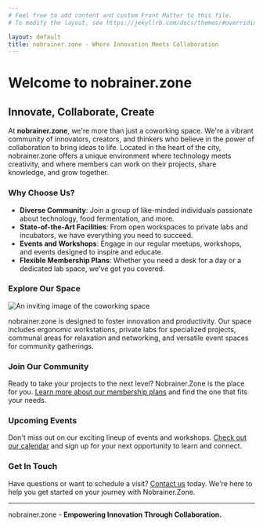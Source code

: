 ```yaml
---
# Feel free to add content and custom Front Matter to this file.
# To modify the layout, see https://jekyllrb.com/docs/themes/#overriding-theme-defaults

layout: default
title: nobrainer.zone - Where Innovation Meets Collaboration
---
```


# Welcome to nobrainer.zone

## Innovate, Collaborate, Create

At **nobrainer.zone**, we're more than just a coworking space. We're a vibrant community of innovators, creators, and thinkers who believe in the power of collaboration to bring ideas to life. Located in the heart of the city, nobrainer.zone offers a unique environment where technology meets creativity, and where members can work on their projects, share knowledge, and grow together.

### Why Choose Us?

- **Diverse Community**: Join a group of like-minded individuals passionate about technology, food fermentation, and more.
- **State-of-the-Art Facilities**: From open workspaces to private labs and incubators, we have everything you need to succeed.
- **Events and Workshops**: Engage in our regular meetups, workshops, and events designed to inspire and educate.
- **Flexible Membership Plans**: Whether you need a desk for a day or a dedicated lab space, we've got you covered.

### Explore Our Space

![An inviting image of the coworking space](#)

nobrainer.zone is designed to foster innovation and productivity. Our space includes ergonomic workstations, private labs for specialized projects, communal areas for relaxation and networking, and versatile event spaces for community gatherings.

### Join Our Community

Ready to take your projects to the next level? Nobrainer.Zone is the place for you. [Learn more about our membership plans](/membership-plans) and find the one that fits your needs.

### Upcoming Events

Don't miss out on our exciting lineup of events and workshops. [Check out our calendar](/events-meetups) and sign up for your next opportunity to learn and connect.

### Get In Touch

Have questions or want to schedule a visit? [Contact us](/contact-us) today. We're here to help you get started on your journey with Nobrainer.Zone.

---

nobrainer.zone - **Empowering Innovation Through Collaboration.**
